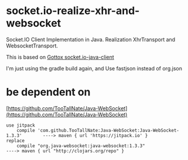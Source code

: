 # socket.io-realize-xhr-and-websocket
Socket.IO Client Implementation in Java. Realization XhrTransport and WebsocketTransport.

This is based on [Gottox  socket.io-java-client](https://github.com/Gottox/socket.io-java-client)

I'm just using the gradle build again, and Use fastjson instead of org.json




# be dependent on

[https://github.com/TooTallNate/Java-WebSocket](https://github.com/TooTallNate/Java-WebSocket)
	
	use jitpack
		compile 'com.github.TooTallNate:Java-WebSocket:Java-WebSocket-1.3.3'		----> maven { url 'https://jitpack.io' }
	replace
		compile "org.java-websocket:java-websocket:1.3.3"							----> maven { url "http://clojars.org/repo" }